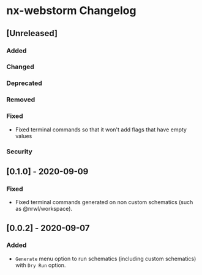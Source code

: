 <!-- Keep a Changelog guide -> https://keepachangelog.com -->

# nx-webstorm Changelog

## [Unreleased]
### Added

### Changed

### Deprecated

### Removed

### Fixed
- Fixed terminal commands so that it won't add flags that have empty values

### Security
## [0.1.0] - 2020-09-09
### Fixed
- Fixed terminal commands generated on non custom schematics (such as @nrwl/workspace).


## [0.0.2] - 2020-09-07
### Added
- `Generate` menu option to run schematics (including custom schematics) with `Dry Run` option.
